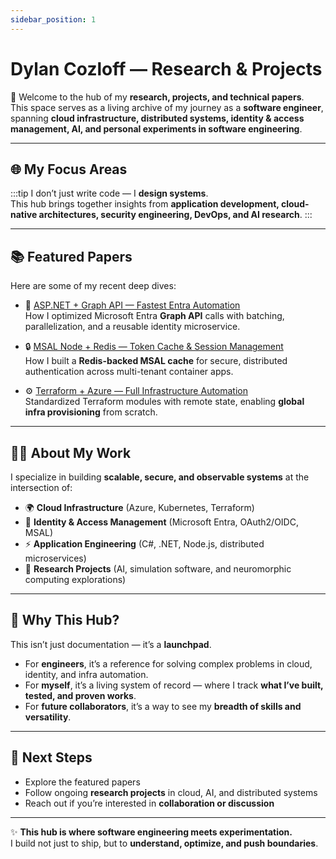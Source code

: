 ```yaml
---
sidebar_position: 1
---
```


# Dylan Cozloff — Research & Projects

🚀 Welcome to the hub of my **research, projects, and technical papers**.  
This space serves as a living archive of my journey as a **software engineer**, spanning **cloud infrastructure, distributed systems, identity & access management, AI, and personal experiments in software engineering**.

---

## 🌐 My Focus Areas

:::tip
I don’t just write code — I **design systems**.  
This hub brings together insights from **application development, cloud-native architectures, security engineering, DevOps, and AI research**.
:::

---

## 📚 Featured Papers

Here are some of my recent deep dives:

- 🔑 [ASP.NET + Graph API — Fastest Entra Automation](./optimizing-entra-graph-api.md)  
  How I optimized Microsoft Entra **Graph API** calls with batching, parallelization, and a reusable identity microservice.

- 🔒 [MSAL Node + Redis — Token Cache & Session Management](./msal-node-redis-token-cache.md)  
  How I built a **Redis-backed MSAL cache** for secure, distributed authentication across multi-tenant container apps.

- ⚙️ [Terraform + Azure — Full Infrastructure Automation](./terraform-azure-infra-automation.md)  
  Standardized Terraform modules with remote state, enabling **global infra provisioning** from scratch.

---

## 🧑‍💻 About My Work

I specialize in building **scalable, secure, and observable systems** at the intersection of:

- 🌍 **Cloud Infrastructure** (Azure, Kubernetes, Terraform)
- 🔐 **Identity & Access Management** (Microsoft Entra, OAuth2/OIDC, MSAL)
- ⚡ **Application Engineering** (C#, .NET, Node.js, distributed microservices)
- 🧠 **Research Projects** (AI, simulation software, and neuromorphic computing explorations)

---

## 🌟 Why This Hub?

This isn’t just documentation — it’s a **launchpad**.

- For **engineers**, it’s a reference for solving complex problems in cloud, identity, and infra automation.
- For **myself**, it’s a living system of record — where I track **what I’ve built, tested, and proven works**.
- For **future collaborators**, it’s a way to see my **breadth of skills and versatility**.

---

## 🔭 Next Steps

- Explore the featured papers
- Follow ongoing **research projects** in cloud, AI, and distributed systems
- Reach out if you’re interested in **collaboration or discussion**

---

✨ **This hub is where software engineering meets experimentation.**  
I build not just to ship, but to **understand, optimize, and push boundaries**.
